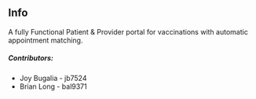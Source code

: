 ## Info

A fully Functional Patient & Provider portal for vaccinations with automatic appointment matching.

##### Contributors:
* Joy Bugalia - jb7524
* Brian Long - bal9371

